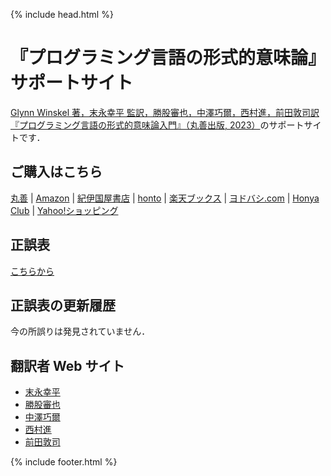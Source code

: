 {% include head.html %}

# 『プログラミング言語の形式的意味論』サポートサイト

[Glynn Winskel 著，末永幸平 監訳，勝股審也，中澤巧爾，西村進，前田敦司訳『プログラミング言語の形式的意味論入門』（丸善出版, 2023）](https://www.maruzen-publishing.co.jp/item/?book_no=304793)のサポートサイトです．

## ご購入はこちら

[丸善](https://www.maruzen-publishing.co.jp/item/?book_no=304793) | [Amazon](https://www.amazon.co.jp/dp/4621307630) | [紀伊国屋書店](https://www.kinokuniya.co.jp/f/dsg-01-9784621307632) | [honto](https://honto.jp/netstore/pd-book_32140501.html) | [楽天ブックス](https://books.rakuten.co.jp/rb/17362338/) | [ヨドバシ.com](https://www.yodobashi.com/product/100000009003657539/) | [Honya Club](https://www.honyaclub.com/shop/g/g20709850/) | [Yahoo!ショッピング](https://store.shopping.yahoo.co.jp/windybooks/s-9784621307632.html)

## 正誤表

[こちらから](correction/correction.pdf)

## 正誤表の更新履歴

今の所誤りは発見されていません．

## 翻訳者 Web サイト

- [末永幸平](https://researchmap.jp/ksuenaga)
- [勝股審也](https://researchmap.jp/shinya_katsumata)
- [中澤巧爾](https://researchmap.jp/knak)
- [西村進](https://researchmap.jp/susumuNish)
- [前田敦司](https://researchmap.jp/maeda_atusi)

{% include footer.html %}
